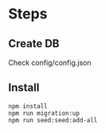 # Steps

## Create DB

Check config/config.json

## Install

```
npm install
npm run migration:up
npm run seed:seed:add-all
```
